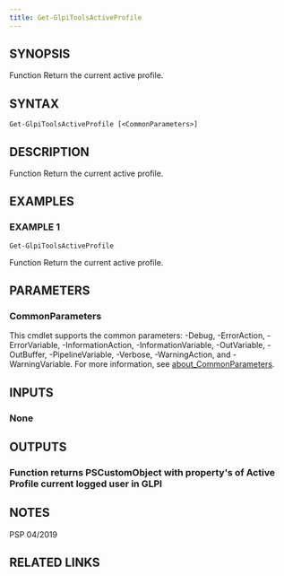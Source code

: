 ```yaml
---
title: Get-GlpiToolsActiveProfile
---
```


## SYNOPSIS
Function Return the current active profile.

## SYNTAX

```
Get-GlpiToolsActiveProfile [<CommonParameters>]
```

## DESCRIPTION
Function Return the current active profile.

## EXAMPLES

### EXAMPLE 1
```
Get-GlpiToolsActiveProfile
```

Function Return the current active profile.

## PARAMETERS

### CommonParameters
This cmdlet supports the common parameters: -Debug, -ErrorAction, -ErrorVariable, -InformationAction, -InformationVariable, -OutVariable, -OutBuffer, -PipelineVariable, -Verbose, -WarningAction, and -WarningVariable. For more information, see [about_CommonParameters](http://go.microsoft.com/fwlink/?LinkID=113216).

## INPUTS

### None
## OUTPUTS

### Function returns PSCustomObject with property's of Active Profile current logged user in GLPI
## NOTES
PSP 04/2019

## RELATED LINKS
